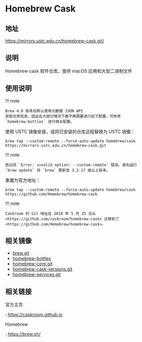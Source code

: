 # Homebrew Cask

## 地址

<https://mirrors.ustc.edu.cn/homebrew-cask.git/>

## 说明

Homebrew cask 软件仓库，提供 macOS 应用和大型二进制文件

## 使用说明

!!! note

    Brew 4.0 版本后默认使用元数据 JSON API
    获取仓库信息，因此在大部分情况下都不再需要进行如下配置。可参考
    `homebrew-bottles` 进行相关配置。

使用 USTC 镜像安装，或将已安装的仓库远程替换为 USTC 镜像：

    brew tap --custom-remote --force-auto-update homebrew/cask https://mirrors.ustc.edu.cn/homebrew-cask.git

!!! note

    若出现 `Error: invalid option: --custom-remote` 错误，请先运行
    `brew update` 将 `brew` 更新至 3.2.17 或以上版本。

重置为官方地址：

    brew tap --custom-remote --force-auto-update homebrew/cask https://github.com/Homebrew/homebrew-cask

!!! note

    Caskroom 的 Git 地址在 2018 年 5 月 25 日从
    <https://github.com/caskroom/homebrew-cask> 迁移到了
    <https://github.com/Homebrew/homebrew-cask>。

## 相关镜像

- [brew.git](brew.git.md)
- [homebrew-bottles](homebrew-bottles.md)
- [homebrew-core.git](homebrew-core.git.md)
- [homebrew-cask-versions.git](homebrew-cask-versions.git.md)
- [homebrew-services.git](homebrew-services.git.md)

## 相关链接

官方主页

:   <https://caskroom.github.io>

Homebrew

:   <https://brew.sh/>

